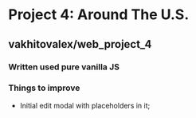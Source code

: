 # Project 4: Around The U.S.

## vakhitovalex/web_project_4

### Written used pure vanilla JS
### Things to improve 
* Initial edit modal with placeholders in it;

